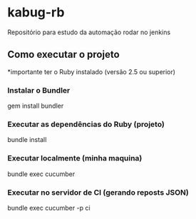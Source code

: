 # kabug-rb
Repositório para estudo da automação rodar no jenkins

## Como executar o projeto

*importante ter o Ruby instalado (versão 2.5 ou superior)

### Instalar o Bundler

gem install bundler

### Executar as dependências do Ruby (projeto)

bundle install

### Executar localmente (minha maquina)

bundle exec cucumber

### Executar no servidor de CI (gerando reposts JSON)

bundle exec cucumber -p ci
